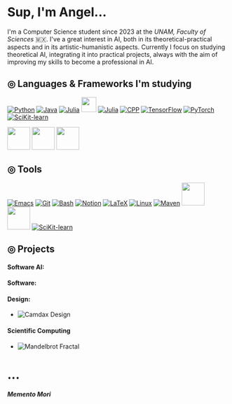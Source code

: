 # Sup, I'm Angel...

I'm a Computer Science student since 2023 at the _UNAM, Faculty of Sciences_ 🇲🇽. I've a great interest in AI, both in its theoretical-practical aspects and in its artistic-humanistic aspects.
Currently I focus on studying theoretical AI, integrating it into practical projects, always with the aim of improving my skills to become a professional in AI.

## ◎ Languages & Frameworks I'm studying
[![Python](https://skillicons.dev/icons?i=python)](https://www.python.org/)
[![Java](https://skillicons.dev/icons?i=java)](https://www.java.com/es/)
[![Julia](https://skillicons.dev/icons?i=julia)](https://julialang.org/)
<a href="https://es.wikipedia.org/wiki/SQL"><img src="https://static-00.iconduck.com/assets.00/sql-database-generic-icon-1521x2048-d0vdpxpg.png" width="34" height=""></a>
[![Julia](https://skillicons.dev/icons?i=r)](https://www.r-project.org/)
[![CPP](https://skillicons.dev/icons?i=cpp)](https://en.wikipedia.org/wiki/C%2B%2B)
[![TensorFlow](https://skillicons.dev/icons?i=tensorflow)](https://www.tensorflow.org/?hl=es-419)
[![PyTorch](https://skillicons.dev/icons?i=pytorch)](https://es.wikipedia.org/wiki/PyTorch)
[![SciKit-learn](https://skillicons.dev/icons?i=scikitlearn)](https://scikit-learn.org/stable/)

<a href="https://pandas.pydata.org/"><img src="https://anaconda.cloud/api/content/legacy_redirect/78db91c6-1bcc-49cd-a16e-0afaf7064ad0" width="52" height="52"></a>
<a href="https://numpy.org/"><img src="https://user-images.githubusercontent.com/50221806/86498201-a8bd8680-bd39-11ea-9d08-66b610a8dc01.png" width="52" height="52"></a>
<a href="https://matplotlib.org/"><img src="https://upload.wikimedia.org/wikipedia/commons/thumb/0/01/Created_with_Matplotlib-logo.svg/2048px-Created_with_Matplotlib-logo.svg.png" width="52" height="52"></a>

## ◎ Tools
[![Emacs](https://skillicons.dev/icons?i=emacs)](https://www.gnu.org/software/emacs/)
[![Git](https://skillicons.dev/icons?i=git)](https://es.wikipedia.org/wiki/Git)
[![Bash](https://skillicons.dev/icons?i=bash)](https://www.gnu.org/software/bash/)
[![Notion](https://skillicons.dev/icons?i=notion)](https://www.notion.so/es-es)
[![LaTeX](https://skillicons.dev/icons?i=latex)](https://www.latex-project.org/)
[![Linux](https://skillicons.dev/icons?i=linux)](https://archlinux.org/)
[![Maven](https://skillicons.dev/icons?i=maven)](https://maven.apache.org/)
<a href="https://es.wikipedia.org/wiki/Inkscape"><img src="https://raw.githubusercontent.com/wjramos/flat.icns/inkscape/pngs/inkscape.png" width="52" height="52"></a>
<a href="https://jupyter.org/"><img src="https://technology.amis.nl/wp-content/uploads/2020/11/image-27.png" width="52" height="52"></a>
[![SciKit-learn](https://skillicons.dev/icons?i=anaconda)](http://www.anaconda.com/)


## ◎ Projects
#### Software AI:
#### Software:
#### Design:
- ![Camdax Design](https://github.com/C4mdax/Camdax.git)
#### Scientific Computing
- ![Mandelbrot Fractal](https://github.com/C4mdax/Scientific-Computing/tree/215d586c2e77d4082e74d82f014ce8756593be9e/BootCamp-ISC/Mandelbrot)

# ...

#### _Memento Mori_

<!---
C4mdax/C4mdax is a ✨ special ✨ repository because its `README.md` (this file) appears on your GitHub profile.
You can click the Preview link to take a look at your changes.
--->
